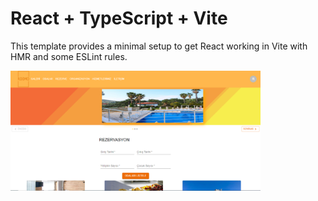 # React + TypeScript + Vite

This template provides a minimal setup to get React working in Vite with HMR and some ESLint rules.

<img width="400px" height="auto" src="./src/assets/homePageView.png" />